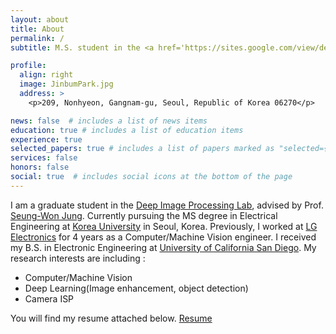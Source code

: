 ```yaml
---
layout: about
title: About
permalink: /
subtitle: M.S. student in the <a href='https://sites.google.com/view/deepiplab/home?authuser=0'>Deep Image Processing Lab</a> at <a href='https://www.korea.ac.kr'>Korea University</a>. 

profile:
  align: right
  image: JinbumPark.jpg
  address: >
    <p>209, Nonhyeon, Gangnam-gu, Seoul, Republic of Korea 06270</p>

news: false  # includes a list of news items
education: true # includes a list of education items
experience: true
selected_papers: true # includes a list of papers marked as "selected={true}"
services: false
honors: false
social: true  # includes social icons at the bottom of the page
---
```


I am a graduate student in the [Deep Image Processing Lab](https://sites.google.com/view/deepiplab/home?authuser=0), advised by Prof. [Seung-Won Jung](https://sites.google.com/view/deepiplab/home?authuser=0). Currently pursuing the MS degree in Electrical Engineering at [Korea University](www.korea.ac.kr) in Seoul, Korea. Previously, I worked at [LG Electronics](https://www.lge.com) for 4 years as a Computer/Machine Vision engineer. I received my B.S. in Electronic Engineering at [University of California San Diego](https://ece.ucsd.edu). My research interests are including :
- Computer/Machine Vision
- Deep Learning(Image enhancement, object detection)
- Camera ISP


You will find my resume attached below.
[Resume](https://drive.google.com/file/d/1-QZPCP-VZXb0h84KSEggwpglnsYO8ZiE/view?usp=drive_link)


<!-- Write your biography here. Tell the world about yourself. Link to your favorite [subreddit](http://reddit.com). You can put a picture in, too. The code is already in, just name your picture `prof_pic.jpg` and put it in the `img/` folder.

Put your address / P.O. box / other info right below your picture. You can also disable any these elements by editing `profile` property of the YAML header of your `_pages/about.md`. Edit `_bibliography/papers.bib` and Jekyll will render your [publications page](/al-folio/publications/) automatically.

Link to your social media connections, too. This theme is set up to use [Font Awesome icons](http://fortawesome.github.io/Font-Awesome/) and [Academicons](https://jpswalsh.github.io/academicons/), like the ones below. Add your Facebook, Twitter, LinkedIn, Google Scholar, or just disable all of them. -->
